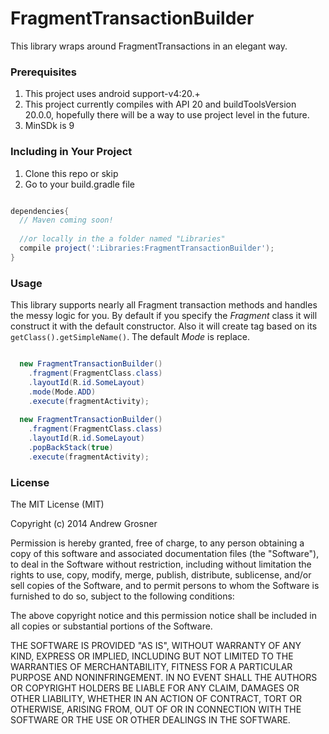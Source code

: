 FragmentTransactionBuilder
==========================

This library wraps around FragmentTransactions in an elegant way.
<br />

### Prerequisites

1. This project uses android support-v4:20.+
2. This project currently compiles with API 20 and buildToolsVersion 20.0.0, hopefully there will be a way to use project level in the future. 
3. MinSDk is 9

### Including in Your Project

1. Clone this repo or skip
2. Go to your build.gradle file

```groovy

dependencies{
  // Maven coming soon!
  
  //or locally in the a folder named "Libraries"
  compile project(':Libraries:FragmentTransactionBuilder');
}

```

### Usage

This library supports nearly all Fragment transaction methods and handles the messy logic for you. By default if you specify the *Fragment* class it will construct it with the default constructor. Also it will create tag based on its ```getClass().getSimpleName()```. The default *Mode* is replace.

```java

  new FragmentTransactionBuilder()
    .fragment(FragmentClass.class)
    .layoutId(R.id.SomeLayout)
    .mode(Mode.ADD)
    .execute(fragmentActivity);
    
  new FragmentTransactionBuilder()
    .fragment(FragmentClass.class)
    .layoutId(R.id.SomeLayout)
    .popBackStack(true)
    .execute(fragmentActivity);

```



### License

The MIT License (MIT)

Copyright (c) 2014 Andrew Grosner

Permission is hereby granted, free of charge, to any person obtaining a copy
of this software and associated documentation files (the "Software"), to deal
in the Software without restriction, including without limitation the rights
to use, copy, modify, merge, publish, distribute, sublicense, and/or sell
copies of the Software, and to permit persons to whom the Software is
furnished to do so, subject to the following conditions:

The above copyright notice and this permission notice shall be included in
all copies or substantial portions of the Software.

THE SOFTWARE IS PROVIDED "AS IS", WITHOUT WARRANTY OF ANY KIND, EXPRESS OR
IMPLIED, INCLUDING BUT NOT LIMITED TO THE WARRANTIES OF MERCHANTABILITY,
FITNESS FOR A PARTICULAR PURPOSE AND NONINFRINGEMENT. IN NO EVENT SHALL THE
AUTHORS OR COPYRIGHT HOLDERS BE LIABLE FOR ANY CLAIM, DAMAGES OR OTHER
LIABILITY, WHETHER IN AN ACTION OF CONTRACT, TORT OR OTHERWISE, ARISING FROM,
OUT OF OR IN CONNECTION WITH THE SOFTWARE OR THE USE OR OTHER DEALINGS IN
THE SOFTWARE.
